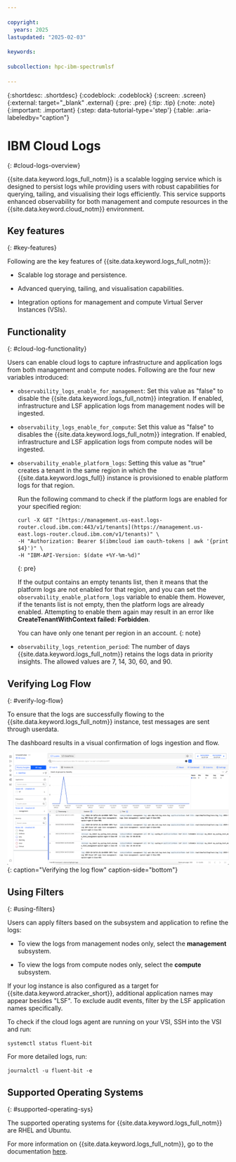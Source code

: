 ```yaml
---

copyright:
  years: 2025
lastupdated: "2025-02-03"

keywords: 

subcollection: hpc-ibm-spectrumlsf

---
```


{:shortdesc: .shortdesc}
{:codeblock: .codeblock}
{:screen: .screen}
{:external: target="_blank" .external}
{:pre: .pre}
{:tip: .tip}
{:note: .note}
{:important: .important}
{:step: data-tutorial-type='step'}
{:table: .aria-labeledby="caption"}

# IBM Cloud Logs
{: #cloud-logs-overview}

{{site.data.keyword.logs_full_notm}} is a scalable logging service which is designed to persist logs while providing users with robust capabilities for querying, tailing, and visualising their logs efficiently. This service supports enhanced observability for both management and compute resources in the {{site.data.keyword.cloud_notm}} environment.

## Key features
{: #key-features}

Following are the key features of {{site.data.keyword.logs_full_notm}}:

* Scalable log storage and persistence.

* Advanced querying, tailing, and visualisation capabilities.

* Integration options for management and compute Virtual Server Instances (VSIs).

## Functionality
{: #cloud-log-functionality}

Users can enable cloud logs to capture infrastructure and application logs from both management and compute nodes. Following are the four new variables introduced:

* `observability_logs_enable_for_management`: Set this value as "false" to disable the {{site.data.keyword.logs_full_notm}} integration. If enabled, infrastructure and LSF application logs from management nodes will be ingested.

* `observability_logs_enable_for_compute`: Set this value as "false" to disables the {{site.data.keyword.logs_full_notm}} integration. If enabled, infrastructure and LSF application logs from compute nodes will be ingested.

* `observability_enable_platform_logs`: Setting this value as "true" creates a tenant in the same region in which the {{site.data.keyword.logs_full}} instance is provisioned to enable platform logs for that region.

  Run the following command to check if the platform logs are enabled for your specified region:

    ```
    curl -X GET "[https://management.us-east.logs-router.cloud.ibm.com:443/v1/tenants](https://management.us-east.logs-router.cloud.ibm.com/v1/tenants)" \ 
    -H "Authorization: Bearer $(ibmcloud iam oauth-tokens | awk '{print $4}')" \
    -H "IBM-API-Version: $(date +%Y-%m-%d)"
    ```
    {: pre}

    If the output contains an empty tenants list, then it means that the platform logs are not enabled for that region, and you can set the `observability_enable_platform_logs` variable to enable them. 
    However, if the tenants list is not empty, then the platform logs are already enabled. Attempting to enable them again may result in an error like **CreateTenantWithContext failed: Forbidden**.

    You can have only one tenant per region in an account.
    {: note}

* `observability_logs_retention_period`: The number of days {{site.data.keyword.logs_full_notm}} retains the logs data in priority insights. The allowed values are 7, 14, 30, 60, and 90.

## Verifying Log Flow
{: #verify-log-flow}

To ensure that the logs are successfully flowing to the {{site.data.keyword.logs_full_notm}} instance, test messages are sent through userdata.

The dashboard results in a visual confirmation of logs ingestion and flow.

![Architecture diagram.](images/verifying_log_flow.png "Verifying the log flow"){: caption="Verifying the log flow" caption-side="bottom"}

## Using Filters
{: #using-filters}

Users can apply filters based on the subsystem and application to refine the logs:

* To view the logs from management nodes only, select the **management** subsystem.

* To view the logs from compute nodes only, select the **compute** subsystem.

If your log instance is also configured as a target for {{site.data.keyword.atracker_short}}, additional application names may appear besides "LSF". To exclude audit events, filter by the LSF application names specifically.

To check if the cloud logs agent are running on your VSI, SSH into the VSI and run:

`systemctl status fluent-bit`

For more detailed logs, run:

`journalctl -u fluent-bit -e`

## Supported Operating Systems
{: #supported-operating-sys}

The supported operating systems for {{site.data.keyword.logs_full_notm}} are RHEL and Ubuntu.

For more information on {{site.data.keyword.logs_full_notm}}, go to the documentation [here](/docs/cloud-logs?topic=cloud-logs-getting-started).
